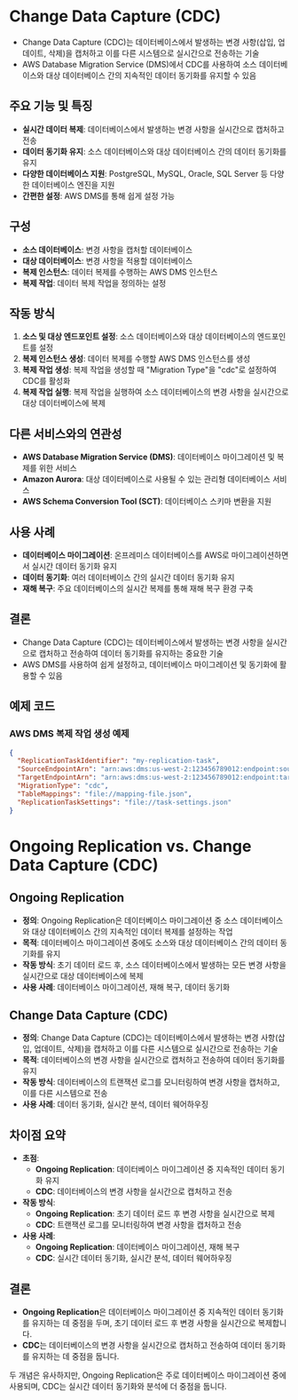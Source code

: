 # Change Data Capture (CDC)

- Change Data Capture (CDC)는 데이터베이스에서 발생하는 변경 사항(삽입, 업데이트, 삭제)을 캡처하고 이를 다른 시스템으로 실시간으로 전송하는 기술
- AWS Database Migration Service (DMS)에서 CDC를 사용하여 소스 데이터베이스와 대상 데이터베이스 간의 지속적인 데이터 동기화를 유지할 수 있음

## 주요 기능 및 특징
- **실시간 데이터 복제**: 데이터베이스에서 발생하는 변경 사항을 실시간으로 캡처하고 전송
- **데이터 동기화 유지**: 소스 데이터베이스와 대상 데이터베이스 간의 데이터 동기화를 유지
- **다양한 데이터베이스 지원**: PostgreSQL, MySQL, Oracle, SQL Server 등 다양한 데이터베이스 엔진을 지원
- **간편한 설정**: AWS DMS를 통해 쉽게 설정 가능

## 구성
- **소스 데이터베이스**: 변경 사항을 캡처할 데이터베이스
- **대상 데이터베이스**: 변경 사항을 적용할 데이터베이스
- **복제 인스턴스**: 데이터 복제를 수행하는 AWS DMS 인스턴스
- **복제 작업**: 데이터 복제 작업을 정의하는 설정

## 작동 방식
1. **소스 및 대상 엔드포인트 설정**: 소스 데이터베이스와 대상 데이터베이스의 엔드포인트를 설정
2. **복제 인스턴스 생성**: 데이터 복제를 수행할 AWS DMS 인스턴스를 생성
3. **복제 작업 생성**: 복제 작업을 생성할 때 "Migration Type"을 "cdc"로 설정하여 CDC를 활성화
4. **복제 작업 실행**: 복제 작업을 실행하여 소스 데이터베이스의 변경 사항을 실시간으로 대상 데이터베이스에 복제

## 다른 서비스와의 연관성
- **AWS Database Migration Service (DMS)**: 데이터베이스 마이그레이션 및 복제를 위한 서비스
- **Amazon Aurora**: 대상 데이터베이스로 사용될 수 있는 관리형 데이터베이스 서비스
- **AWS Schema Conversion Tool (SCT)**: 데이터베이스 스키마 변환을 지원

## 사용 사례
- **데이터베이스 마이그레이션**: 온프레미스 데이터베이스를 AWS로 마이그레이션하면서 실시간 데이터 동기화 유지
- **데이터 동기화**: 여러 데이터베이스 간의 실시간 데이터 동기화 유지
- **재해 복구**: 주요 데이터베이스의 실시간 복제를 통해 재해 복구 환경 구축

## 결론
- Change Data Capture (CDC)는 데이터베이스에서 발생하는 변경 사항을 실시간으로 캡처하고 전송하여 데이터 동기화를 유지하는 중요한 기술
- AWS DMS를 사용하여 쉽게 설정하고, 데이터베이스 마이그레이션 및 동기화에 활용할 수 있음

## 예제 코드
### AWS DMS 복제 작업 생성 예제
```json
{
  "ReplicationTaskIdentifier": "my-replication-task",
  "SourceEndpointArn": "arn:aws:dms:us-west-2:123456789012:endpoint:source-endpoint",
  "TargetEndpointArn": "arn:aws:dms:us-west-2:123456789012:endpoint:target-endpoint",
  "MigrationType": "cdc",
  "TableMappings": "file://mapping-file.json",
  "ReplicationTaskSettings": "file://task-settings.json"
}
```

# Ongoing Replication vs. Change Data Capture (CDC)

## Ongoing Replication
- **정의**: Ongoing Replication은 데이터베이스 마이그레이션 중 소스 데이터베이스와 대상 데이터베이스 간의 지속적인 데이터 복제를 설정하는 작업
- **목적**: 데이터베이스 마이그레이션 중에도 소스와 대상 데이터베이스 간의 데이터 동기화를 유지
- **작동 방식**: 초기 데이터 로드 후, 소스 데이터베이스에서 발생하는 모든 변경 사항을 실시간으로 대상 데이터베이스에 복제
- **사용 사례**: 데이터베이스 마이그레이션, 재해 복구, 데이터 동기화

## Change Data Capture (CDC)
- **정의**: Change Data Capture (CDC)는 데이터베이스에서 발생하는 변경 사항(삽입, 업데이트, 삭제)을 캡처하고 이를 다른 시스템으로 실시간으로 전송하는 기술
- **목적**: 데이터베이스의 변경 사항을 실시간으로 캡처하고 전송하여 데이터 동기화를 유지
- **작동 방식**: 데이터베이스의 트랜잭션 로그를 모니터링하여 변경 사항을 캡처하고, 이를 다른 시스템으로 전송
- **사용 사례**: 데이터 동기화, 실시간 분석, 데이터 웨어하우징

## 차이점 요약
- **초점**:
  - **Ongoing Replication**: 데이터베이스 마이그레이션 중 지속적인 데이터 동기화 유지
  - **CDC**: 데이터베이스의 변경 사항을 실시간으로 캡처하고 전송
- **작동 방식**:
  - **Ongoing Replication**: 초기 데이터 로드 후 변경 사항을 실시간으로 복제
  - **CDC**: 트랜잭션 로그를 모니터링하여 변경 사항을 캡처하고 전송
- **사용 사례**:
  - **Ongoing Replication**: 데이터베이스 마이그레이션, 재해 복구
  - **CDC**: 실시간 데이터 동기화, 실시간 분석, 데이터 웨어하우징

## 결론
- **Ongoing Replication**은 데이터베이스 마이그레이션 중 지속적인 데이터 동기화를 유지하는 데 중점을 두며, 초기 데이터 로드 후 변경 사항을 실시간으로 복제합니다.
- **CDC**는 데이터베이스의 변경 사항을 실시간으로 캡처하고 전송하여 데이터 동기화를 유지하는 데 중점을 둡니다.

두 개념은 유사하지만, Ongoing Replication은 주로 데이터베이스 마이그레이션 중에 사용되며, CDC는 실시간 데이터 동기화와 분석에 더 중점을 둡니다.